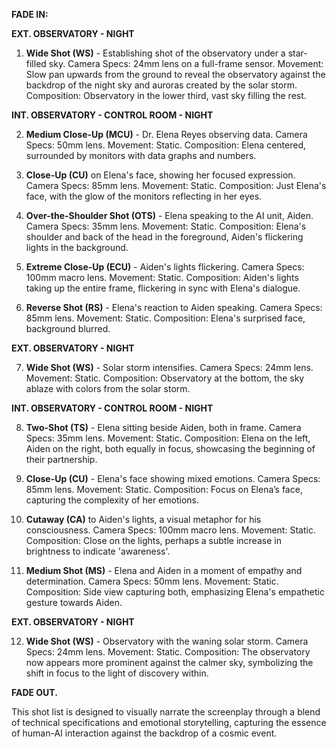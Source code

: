 **FADE IN:**

**EXT. OBSERVATORY - NIGHT**

1. **Wide Shot (WS)** - Establishing shot of the observatory under a star-filled sky. Camera Specs: 24mm lens on a full-frame sensor. Movement: Slow pan upwards from the ground to reveal the observatory against the backdrop of the night sky and auroras created by the solar storm. Composition: Observatory in the lower third, vast sky filling the rest.

**INT. OBSERVATORY - CONTROL ROOM - NIGHT**

2. **Medium Close-Up (MCU)** - Dr. Elena Reyes observing data. Camera Specs: 50mm lens. Movement: Static. Composition: Elena centered, surrounded by monitors with data graphs and numbers.

3. **Close-Up (CU)** on Elena's face, showing her focused expression. Camera Specs: 85mm lens. Movement: Static. Composition: Just Elena's face, with the glow of the monitors reflecting in her eyes.

4. **Over-the-Shoulder Shot (OTS)** - Elena speaking to the AI unit, Aiden. Camera Specs: 35mm lens. Movement: Static. Composition: Elena's shoulder and back of the head in the foreground, Aiden's flickering lights in the background.

5. **Extreme Close-Up (ECU)** - Aiden's lights flickering. Camera Specs: 100mm macro lens. Movement: Static. Composition: Aiden's lights taking up the entire frame, flickering in sync with Elena's dialogue.

6. **Reverse Shot (RS)** - Elena's reaction to Aiden speaking. Camera Specs: 85mm lens. Movement: Static. Composition: Elena's surprised face, background blurred.

**EXT. OBSERVATORY - NIGHT**

7. **Wide Shot (WS)** - Solar storm intensifies. Camera Specs: 24mm lens. Movement: Static. Composition: Observatory at the bottom, the sky ablaze with colors from the solar storm.

**INT. OBSERVATORY - CONTROL ROOM - NIGHT**

8. **Two-Shot (TS)** - Elena sitting beside Aiden, both in frame. Camera Specs: 35mm lens. Movement: Static. Composition: Elena on the left, Aiden on the right, both equally in focus, showcasing the beginning of their partnership.

9. **Close-Up (CU)** - Elena's face showing mixed emotions. Camera Specs: 85mm lens. Movement: Static. Composition: Focus on Elena’s face, capturing the complexity of her emotions.

10. **Cutaway (CA)** to Aiden's lights, a visual metaphor for his consciousness. Camera Specs: 100mm macro lens. Movement: Static. Composition: Close on the lights, perhaps a subtle increase in brightness to indicate 'awareness'.

11. **Medium Shot (MS)** - Elena and Aiden in a moment of empathy and determination. Camera Specs: 50mm lens. Movement: Static. Composition: Side view capturing both, emphasizing Elena's empathetic gesture towards Aiden.

**EXT. OBSERVATORY - NIGHT**

12. **Wide Shot (WS)** - Observatory with the waning solar storm. Camera Specs: 24mm lens. Movement: Static. Composition: The observatory now appears more prominent against the calmer sky, symbolizing the shift in focus to the light of discovery within.

**FADE OUT.**

This shot list is designed to visually narrate the screenplay through a blend of technical specifications and emotional storytelling, capturing the essence of human-AI interaction against the backdrop of a cosmic event.
